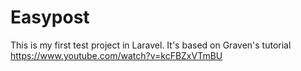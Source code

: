 # Easypost

This is my first test project in Laravel. It's based on Graven's tutorial https://www.youtube.com/watch?v=kcFBZxVTmBU